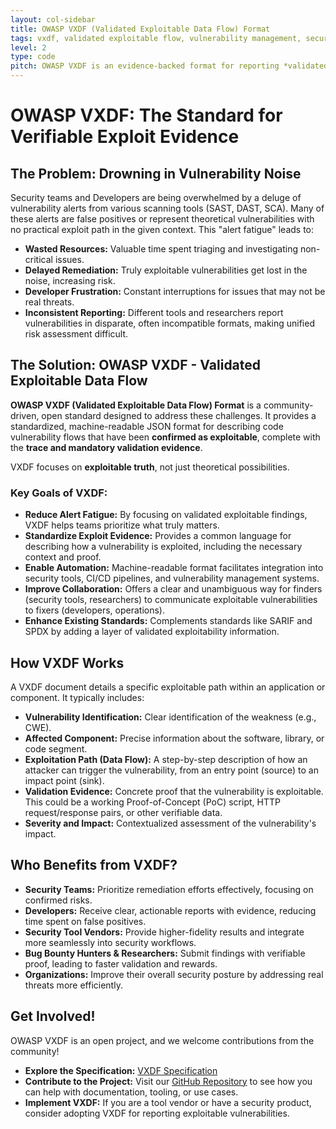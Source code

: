 ```yaml
---
layout: col-sidebar
title: OWASP VXDF (Validated Exploitable Data Flow) Format
tags: vxdf, validated exploitable flow, vulnerability management, security automation, evidence-based security, sarif, spdx, devsecops, responsible disclosure
level: 2
type: code
pitch: OWASP VXDF is an evidence-backed format for reporting *validated exploitable* code vulnerabilities, designed to cut through alert fatigue, provide precise actionable insights, and standardize proof of exploitability across the security ecosystem.
---
```


# OWASP VXDF: The Standard for Verifiable Exploit Evidence

## The Problem: Drowning in Vulnerability Noise

Security teams and Developers are being overwhelmed by a deluge of vulnerability alerts from various scanning tools (SAST, DAST, SCA). Many of these alerts are false positives or represent theoretical vulnerabilities with no practical exploit path in the given context. This "alert fatigue" leads to:

*   **Wasted Resources:** Valuable time spent triaging and investigating non-critical issues.
*   **Delayed Remediation:** Truly exploitable vulnerabilities get lost in the noise, increasing risk.
*   **Developer Frustration:** Constant interruptions for issues that may not be real threats.
*   **Inconsistent Reporting:** Different tools and researchers report vulnerabilities in disparate, often incompatible formats, making unified risk assessment difficult.

## The Solution: OWASP VXDF - Validated Exploitable Data Flow

**OWASP VXDF (Validated Exploitable Data Flow) Format** is a community-driven, open standard designed to address these challenges. It provides a standardized, machine-readable JSON format for describing code vulnerability flows that have been **confirmed as exploitable**, complete with the **trace and mandatory validation evidence**.

VXDF focuses on **exploitable truth**, not just theoretical possibilities.

### Key Goals of VXDF:

*   **Reduce Alert Fatigue:** By focusing on validated exploitable findings, VXDF helps teams prioritize what truly matters.
*   **Standardize Exploit Evidence:** Provides a common language for describing how a vulnerability is exploited, including the necessary context and proof.
*   **Enable Automation:** Machine-readable format facilitates integration into security tools, CI/CD pipelines, and vulnerability management systems.
*   **Improve Collaboration:** Offers a clear and unambiguous way for finders (security tools, researchers) to communicate exploitable vulnerabilities to fixers (developers, operations).
*   **Enhance Existing Standards:** Complements standards like SARIF and SPDX by adding a layer of validated exploitability information.

## How VXDF Works

A VXDF document details a specific exploitable path within an application or component. It typically includes:

*   **Vulnerability Identification:** Clear identification of the weakness (e.g., CWE).
*   **Affected Component:** Precise information about the software, library, or code segment.
*   **Exploitation Path (Data Flow):** A step-by-step description of how an attacker can trigger the vulnerability, from an entry point (source) to an impact point (sink).
*   **Validation Evidence:** Concrete proof that the vulnerability is exploitable. This could be a working Proof-of-Concept (PoC) script, HTTP request/response pairs, or other verifiable data.
*   **Severity and Impact:** Contextualized assessment of the vulnerability's impact.

## Who Benefits from VXDF?

*   **Security Teams:** Prioritize remediation efforts effectively, focusing on confirmed risks.
*   **Developers:** Receive clear, actionable reports with evidence, reducing time spent on false positives.
*   **Security Tool Vendors:** Provide higher-fidelity results and integrate more seamlessly into security workflows.
*   **Bug Bounty Hunters & Researchers:** Submit findings with verifiable proof, leading to faster validation and rewards.
*   **Organizations:** Improve their overall security posture by addressing real threats more efficiently.

## Get Involved!

OWASP VXDF is an open project, and we welcome contributions from the community!

*   **Explore the Specification:** [VXDF Specification](https://github.com/OWASP/vxdf/blob/main/specification/vxdf-specification.md)
*   **Contribute to the Project:** Visit our [GitHub Repository](https://github.com/OWASP/vxdf) to see how you can help with documentation, tooling, or use cases.
*   **Implement VXDF:** If you are a tool vendor or have a security product, consider adopting VXDF for reporting exploitable vulnerabilities.
